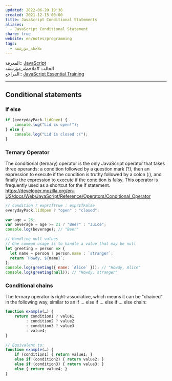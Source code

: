 ```yaml
---  
updated: 2022-06-20 19:38  
created: 2021-12-15 00:00  
title: JavaScript Conditional Statements  
aliases:  
  - JavaScript Conditional Statement  
share: true  
website: en/notes/programming  
tags:  
  - ملاحظة_مؤرشفة  
---  
```

  
  
المعرفة:: [JavaScript](JavaScript)  
الحالة:: #ملاحظة_مؤرشفة  
المراجع:: [JavaScript Essential Training](JavaScript%20Essential%20Training)  
  
---  
  
## Conditional statements  
  
### If else  
  
```js  
if (everydayPack.lidOpen) {  
	console.log("Lid is open!™);  
} else {  
	console.log("Lid is closed :(");  
}  
```  
  
### Ternary Operator  
  
The conditional (ternary) operator is the only JavaScript operator that takes three operands: a condition followed by a question mark (?), then an expression to execute if the condition is truthy followed by a colon (:), and finally the expression to execute if the condition is falsy. This operator is frequently used as a shortcut for the if statement.  
<https://developer.mozilla.org/en-US/docs/Web/JavaScript/Reference/Operators/Conditional_Operator>  
  
```js  
// condition ? exprIfTrue : exprIfFalse  
everydayPack.lidOpen ? "open" : "closed";  
  
var age = 26;  
var beverage = age >= 21 ? "Beer" : "Juice";  
console.log(beverage); // "Beer"  
  
// Handling null values  
// One common usage is to handle a value that may be null  
let greeting = person => {  
  let name = person ? person.name : `stranger`;  
  return `Howdy, ${name}`;  
};  
console.log(greeting({ name: `Alice` })); // "Howdy, Alice"  
console.log(greeting(null)); // "Howdy, stranger"  
```  
  
### Conditional chains  
  
The ternary operator is right-associative, which means it can be "chained" in the following way, similar to an if … else if … else if … else chain:  
  
```js  
function example(…) {  
    return condition1 ? value1  
         : condition2 ? value2  
         : condition3 ? value3  
         : value4;  
}  
  
// Equivalent to:  
function example(…) {  
    if (condition1) { return value1; }  
    else if (condition2) { return value2; }  
    else if (condition3) { return value3; }  
    else { return value4; }  
}  
```  

